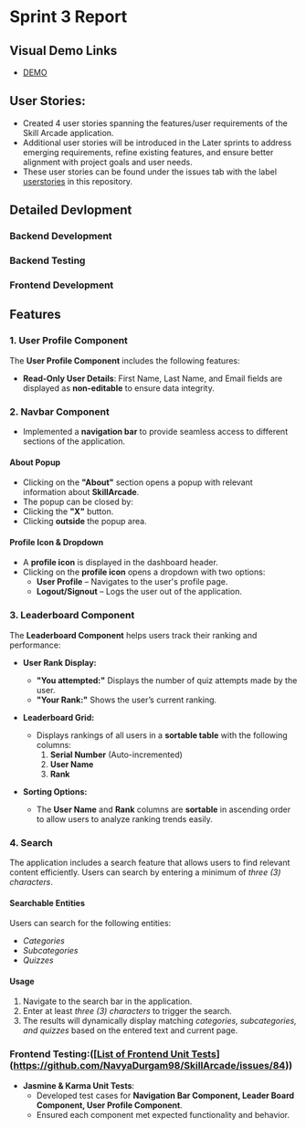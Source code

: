 # Sprint 3 Report


## Visual Demo Links
- [DEMO](https://tinyurl.com/mrykh238)



## User Stories:
- Created 4 user stories spanning the features/user requirements of the Skill Arcade application. 
- Additional user stories will be introduced in the Later sprints to address emerging requirements, refine existing features, and ensure better alignment with project goals and user needs.
- These user stories can be found under the issues tab with the label [userstories](https://github.com/NavyaDurgam98/SkillArcade/issues) in this repository.



## Detailed Devlopment
### Backend Development  


### Backend Testing




### Frontend Development


## Features  

### 1. **User Profile Component**  
The **User Profile Component** includes the following features:  
 
-  **Read-Only User Details**: First Name, Last Name, and Email fields are displayed as **non-editable** to ensure data integrity.  

### 2. **Navbar Component**  
- Implemented a **navigation bar** to provide seamless access to different sections of the application.
#### **About Popup**  
-  Clicking on the **"About"** section opens a popup with relevant information about **SkillArcade**.  
  - The popup can be closed by:  
  - Clicking the **"X"** button.  
  - Clicking **outside** the popup area.

####  **Profile Icon & Dropdown**  
- A **profile icon** is displayed in the dashboard header.  
- Clicking on the **profile icon** opens a dropdown with two options:  
  - **User Profile** – Navigates to the user's profile page.  
  - **Logout/Signout** – Logs the user out of the application.  

### 3. **Leaderboard Component**  
The **Leaderboard Component** helps users track their ranking and performance:  

- **User Rank Display:**  
  - **"You attempted:"** Displays the number of quiz attempts made by the user.  
  - **"Your Rank:"** Shows the user’s current ranking.  

- **Leaderboard Grid:**  
  - Displays rankings of all users in a **sortable table** with the following columns:  
    1. **Serial Number** (Auto-incremented)  
    2. **User Name**  
    3. **Rank**  

- **Sorting Options:**  
  - The **User Name** and **Rank** columns are **sortable** in ascending order to allow users to analyze ranking trends easily.

### 4. **Search**
The application includes a search feature that allows users to find relevant content efficiently. Users can search by entering a minimum of *three (3) characters*.

#### Searchable Entities
Users can search for the following entities:
- *Categories*  
- *Subcategories*  
- *Quizzes*  

#### Usage
1. Navigate to the search bar in the application.  
2. Enter at least *three (3) characters* to trigger the search.  
3. The results will dynamically display matching *categories, subcategories, and quizzes* based on the entered text and current page.






### Frontend Testing:([[List of Frontend Unit Tests](https://github.com/NavyaDurgam98/SkillArcade/issues/84)](https://github.com/NavyaDurgam98/SkillArcade/issues/84))
- **Jasmine & Karma Unit Tests**:
  - Developed test cases for **Navigation Bar Component, Leader Board Component, User Profile Component**.
  - Ensured each component met expected functionality and behavior.















